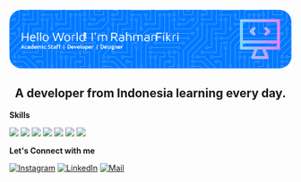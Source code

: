 <!-- ## Hello World! Call me Fikri Remember that👋 -->
![Rahman Fikri](img/github-header-image.png)
## **<center>A developer from Indonesia learning every day.</center>**


**Skills**

<img src="https://img.shields.io/badge/CSS3-1572B6?style=for-the-badge&logo=css3&logoColor=white" /> <img src="https://img.shields.io/badge/HTML5-E34F26?style=for-the-badge&logo=html5&logoColor=white" /> <img src="https://img.shields.io/badge/JavaScript-323330?style=for-the-badge&logo=javascript&logoColor=F7DF1E" /> <img src="https://img.shields.io/badge/PHP-777BB4?style=for-the-badge&logo=php&logoColor=white" /> <img src="https://img.shields.io/badge/MySQL-005C84?style=for-the-badge&logo=mysql&logoColor=white" /> <img src="https://img.shields.io/badge/Laravel-FF2D20?style=for-the-badge&logo=laravel&logoColor=white" /> <img src="https://img.shields.io/badge/Wordpress-21759B?style=for-the-badge&logo=wordpress&logoColor=white" /></center>


**Let's Connect with me**

 [![Instagram](https://img.shields.io/badge/Instagram-E4405F?style=for-the-badge&logo=instagram&logoColor=white)](https://www.instagram.com/m_rahmanfikri/) [![LinkedIn](https://img.shields.io/badge/LinkedIn-0077B5?style=for-the-badge&logo=linkedin&logoColor=white)](https://www.linkedin.com/in/miftahur-rahman-fibri/)  [![Mail](https://img.shields.io/badge/Gmail-D14836?style=for-the-badge&logo=gmail&logoColor=white)](mailto:vikrysp@gmail.com)


<!--
**mazkode/mazkode** is a ✨ _special_ ✨ repository because its `README.md` (this file) appears on your GitHub profile.

Here are some ideas to get you started:

- 🔭 I’m currently working on ...
- 🌱 I’m currently learning ...
- 👯 I’m looking to collaborate on ...
- 🤔 I’m looking for help with ...
- 💬 Ask me about ...
- 📫 How to reach me: ...
- 😄 Pronouns: ...
- ⚡ Fun fact: ...
-->
